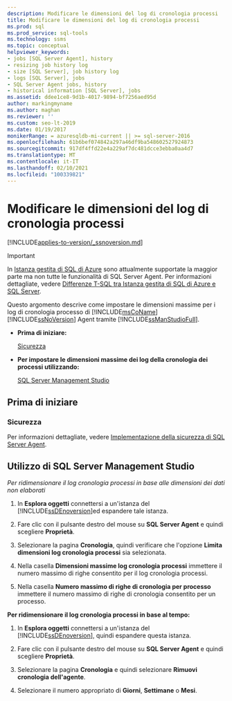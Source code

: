 ```yaml
---
description: Modificare le dimensioni del log di cronologia processi
title: Modificare le dimensioni del log di cronologia processi
ms.prod: sql
ms.prod_service: sql-tools
ms.technology: ssms
ms.topic: conceptual
helpviewer_keywords:
- jobs [SQL Server Agent], history
- resizing job history log
- size [SQL Server], job history log
- logs [SQL Server], jobs
- SQL Server Agent jobs, history
- historical information [SQL Server], jobs
ms.assetid: ddee1ce8-9d1b-4017-9894-bf7256aed95d
author: markingmyname
ms.author: maghan
ms.reviewer: ''
ms.custom: seo-lt-2019
ms.date: 01/19/2017
monikerRange: = azuresqldb-mi-current || >= sql-server-2016
ms.openlocfilehash: 61b6bef074842a297a46df9ba548602527924873
ms.sourcegitcommit: 917df4ffd22e4a229af7dc481dcce3ebba0aa4d7
ms.translationtype: MT
ms.contentlocale: it-IT
ms.lasthandoff: 02/10/2021
ms.locfileid: "100339821"
---
```

# <a name="resize-the-job-history-log"></a>Modificare le dimensioni del log di cronologia processi

[!INCLUDE[applies-to-version/_ssnoversion.md](../../includes/applies-to-version/sqlserver.md)]

> [!IMPORTANT]  
> In [Istanza gestita di SQL di Azure](/azure/sql-database/sql-database-managed-instance) sono attualmente supportate la maggior parte ma non tutte le funzionalità di SQL Server Agent. Per informazioni dettagliate, vedere [Differenze T-SQL tra Istanza gestita di SQL di Azure e SQL Server](/azure/sql-database/sql-database-managed-instance-transact-sql-information#sql-server-agent).

Questo argomento descrive come impostare le dimensioni massime per i log di cronologia processo di [!INCLUDE[msCoName](../../includes/msconame_md.md)] [!INCLUDE[ssNoVersion](../../includes/ssnoversion-md.md)] Agent tramite [!INCLUDE[ssManStudioFull](../../includes/ssmanstudiofull-md.md)].

- **Prima di iniziare:**  

    [Sicurezza](#Security)  

- **Per impostare le dimensioni massime dei log della cronologia dei processi utilizzando:**  

    [SQL Server Management Studio](#SSMS)

## <a name="before-you-begin"></a><a name="BeforeYouBegin"></a>Prima di iniziare  

### <a name="security"></a><a name="Security"></a>Sicurezza

Per informazioni dettagliate, vedere [Implementazione della sicurezza di SQL Server Agent](../../ssms/agent/implement-sql-server-agent-security.md).  

## <a name="using-sql-server-management-studio"></a><a name="SSMS"></a>Utilizzo di SQL Server Management Studio

*Per ridimensionare il log cronologia processi in base alle dimensioni dei dati non elaborati*

1. In **Esplora oggetti** connettersi a un'istanza del [!INCLUDE[ssDEnoversion](../../includes/ssdenoversion_md.md)]ed espandere tale istanza.

2. Fare clic con il pulsante destro del mouse su **SQL Server Agent** e quindi scegliere **Proprietà**.

3. Selezionare la pagina **Cronologia**, quindi verificare che l'opzione **Limita dimensioni log cronologia processi** sia selezionata.

4. Nella casella **Dimensioni massime log cronologia processi** immettere il numero massimo di righe consentito per il log cronologia processi.

5. Nella casella **Numero massimo di righe di cronologia per processo** immettere il numero massimo di righe di cronologia consentito per un processo.

**Per ridimensionare il log cronologia processi in base al tempo:**

1. In **Esplora oggetti** connettersi a un'istanza del [!INCLUDE[ssDEnoversion](../../includes/ssdenoversion_md.md)], quindi espandere questa istanza.  

2. Fare clic con il pulsante destro del mouse su **SQL Server Agent** e quindi scegliere **Proprietà**.

3. Selezionare la pagina **Cronologia** e quindi selezionare **Rimuovi cronologia dell'agente**.

4. Selezionare il numero appropriato di **Giorni**, **Settimane** o **Mesi**.